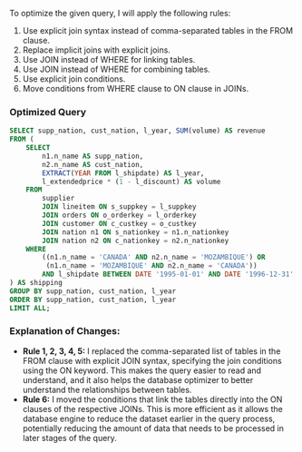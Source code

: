 To optimize the given query, I will apply the following rules:

1. Use explicit join syntax instead of comma-separated tables in the FROM clause.
2. Replace implicit joins with explicit joins.
3. Use JOIN instead of WHERE for linking tables.
4. Use JOIN instead of WHERE for combining tables.
5. Use explicit join conditions.
6. Move conditions from WHERE clause to ON clause in JOINs.

### Optimized Query

```sql
SELECT supp_nation, cust_nation, l_year, SUM(volume) AS revenue
FROM (
    SELECT 
        n1.n_name AS supp_nation, 
        n2.n_name AS cust_nation, 
        EXTRACT(YEAR FROM l_shipdate) AS l_year, 
        l_extendedprice * (1 - l_discount) AS volume
    FROM 
        supplier
        JOIN lineitem ON s_suppkey = l_suppkey
        JOIN orders ON o_orderkey = l_orderkey
        JOIN customer ON c_custkey = o_custkey
        JOIN nation n1 ON s_nationkey = n1.n_nationkey
        JOIN nation n2 ON c_nationkey = n2.n_nationkey
    WHERE 
        ((n1.n_name = 'CANADA' AND n2.n_name = 'MOZAMBIQUE') OR 
         (n1.n_name = 'MOZAMBIQUE' AND n2.n_name = 'CANADA'))
        AND l_shipdate BETWEEN DATE '1995-01-01' AND DATE '1996-12-31'
) AS shipping
GROUP BY supp_nation, cust_nation, l_year
ORDER BY supp_nation, cust_nation, l_year
LIMIT ALL;
```

### Explanation of Changes:
- **Rule 1, 2, 3, 4, 5:** I replaced the comma-separated list of tables in the FROM clause with explicit JOIN syntax, specifying the join conditions using the ON keyword. This makes the query easier to read and understand, and it also helps the database optimizer to better understand the relationships between tables.
- **Rule 6:** I moved the conditions that link the tables directly into the ON clauses of the respective JOINs. This is more efficient as it allows the database engine to reduce the dataset earlier in the query process, potentially reducing the amount of data that needs to be processed in later stages of the query.